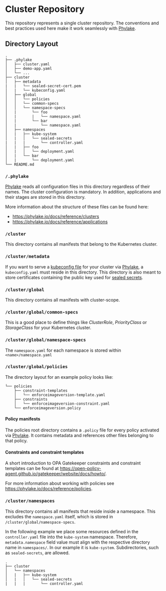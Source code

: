 # Cluster Repository

This repository represents a single cluster repository.
The conventions and best practices used here make it work seamlessly with [Phylake](https://app.phylake.io/).

## Directory Layout

``` text
.
├── .phylake
│   ├── cluster.yaml
│   ├── demo-app.yaml
│   └── ...
├── cluster
│   ├── metadata
|   |   └── sealed-secret-cert.pem
│   |   └── kubeconfig.yaml
│   ├── global
│   │   └── policies
│   │   └── common-specs
│   │   └── namespace-specs
│   |       └── foo
│   |       |   └── namespace.yaml
│   |       └── bar
│   |           └── namespace.yaml
│   ├── namespaces
│   |   ├── kube-system
│   |   │   └── sealed-secrets
|   |   |       └── controller.yaml
│   |   ├── foo
│   |   │   └── deployment.yaml
│   |   └── bar
│   |       └── deployment.yaml
└── README.md
```

### `/.phylake`

[Phylake](https://app.phylake.io/) reads all configuration files in this directory regardless of their names.
The cluster configuration is mandatory.
In addition, applications and their stages are stored in this directory.

More information about the structure of these files can be found here:

- <https://phylake.io/docs/reference/clusters>
- <https://phylake.io/docs/reference/applications>

### `/cluster`

This directory contains all manifests that belong to the Kubernetes cluster.

### `/cluster/metadata`

If you want to serve a [kubeconfig file](https://kubernetes.io/docs/concepts/configuration/organize-cluster-access-kubeconfig/) for your cluster via [Phylake](https://app.phylake.io/), a `kubeconfig.yaml` must reside in this directory.
This directory is also meant to store certificates containing the public key used for [sealed secrets](https://github.com/bitnami-labs/sealed-secrets).

### `/cluster/global`

This directory contains all manifests with cluster-scope.

### `/cluster/global/common-specs`

This is a good place to define things like _ClusterRole_, _PriorityClass_ or _StorageClass_ for your Kubernetes cluster.

### `/cluster/global/namespace-specs`

The `namespace.yaml` for each namespace is stored within `<name>/namespace.yaml`

### `/cluster/global/policies`

The directory layout for an example policy looks like:

``` text
└── policies
    ├── constraint-templates
    │   └── enforceimageversion-template.yaml
    ├── constraints
    │   └── enforceimageversion-constraint.yaml
    └── enforceimageversion.policy
 ```

#### Policy manifests

The policies root directory contains a `.policy` file for every policy activated via [Phylake](https://phylake.io).
It contains metadata and references other files belonging to that policy.

#### Constraints and constraint templates

A short introduction to OPA Gatekeeper constraints and constraint templates can be found at <https://open-policy-agent.github.io/gatekeeper/website/docs/howto/>.

For more information about working with policies see <https://phylake.io/docs/reference/policies>.

### `/cluster/namespaces`

This directory contains all manifests that reside inside a namespace.
This excludes the `namespace.yaml` itself, which is stored in `/cluster/global/namespace-specs`.

In the following example we place some resources defined in the `controller.yaml` file into the `kube-system` namespace.
Therefore, `metadata.namespace` field value must align with the respective directory name in `namespaces/`.
In our example it is `kube-system`.
Subdirectories, such as `sealed-secrets`, are allowed.

``` text
.
├── cluster
│   └── namespaces
│   |   ├── kube-system
│   |   │   └── sealed-secrets
|   |   |       └── controller.yaml
```
